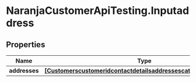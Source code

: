 # NaranjaCustomerApiTesting.Inputaddress

## Properties

Name | Type | Description | Notes
------------ | ------------- | ------------- | -------------
**addresses** | [**[Customerscustomeridcontactdetailsaddressescategoryidaddresses]**](Customerscustomeridcontactdetailsaddressescategoryidaddresses.md) |  | [optional] 


